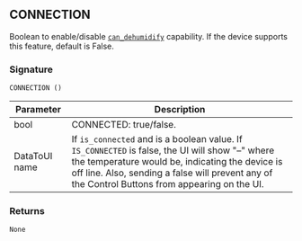## CONNECTION

Boolean to enable/disable [`can_dehumidify`][1] capability. If the device supports this feature, default is False.


### Signature

`CONNECTION ()`


| Parameter | Description |
| --- | --- |
| bool | CONNECTED: true/false. |
| DataToUI name | If  `is_connected` and is a boolean value. If `IS_CONNECTED` is false, the UI will show "–" where the temperature would be, indicating the device is off line. Also, sending a false will prevent any of the Control Buttons from appearing on the UI. |



### Returns

`None`



[1]:	https://control4.github.io/docs-driverworks-proxyprotocol/#thermostat-capabilities